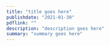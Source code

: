 ```yaml
---
title: "title goes here"
publishdate: "2021-01-30"
pdflink: ""
description: "description goes here"
summary: "summary goes here"
---
```

